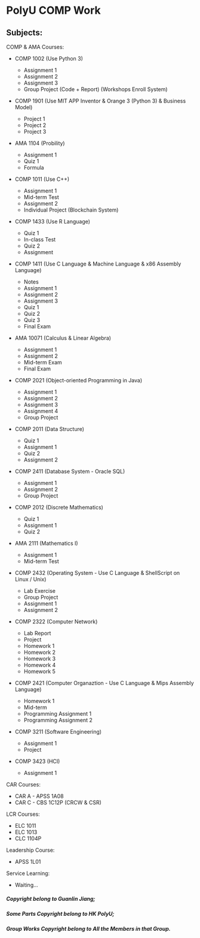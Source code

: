 # **PolyU COMP Work**

## Subjects:

COMP & AMA Courses:
- COMP 1002 (Use Python 3)
  - Assignment 1
  - Assignment 2
  - Assignment 3
  - Group Project (Code + Report) (Workshops Enroll System)
- COMP 1901 (Use MIT APP Inventor & Orange 3 (Python 3) & Business Model)
  - Project 1
  - Project 2
  - Project 3
- AMA 1104 (Probility)
  - Assignment 1
  - Quiz 1
  - Formula
- COMP 1011 (Use C++)
  - Assignment 1
  - Mid-term Test
  - Assignment 2
  - Individual Project (Blockchain System)
- COMP 1433 (Use R Language)
  - Quiz 1
  - In-class Test
  - Quiz 2
  - Assignment
- COMP 1411 (Use C Language & Machine Language & x86 Assembly Language)
  - Notes
  - Assignment 1
  - Assignment 2
  - Assignment 3
  - Quiz 1
  - Quiz 2
  - Quiz 3
  - Final Exam
- AMA 10071 (Calculus & Linear Algebra)
  - Assignment 1
  - Assignment 2
  - Mid-term Exam
  - Final Exam
- COMP 2021 (Object-oriented Programming in Java)
  - Assignment 1
  - Assignment 2
  - Assignment 3
  - Assignment 4
  - Group Project
- COMP 2011 (Data Structure)
  - Quiz 1
  - Assignment 1
  - Quiz 2
  - Assignment 2
- COMP 2411 (Database System - Oracle SQL)
  - Assignment 1
  - Assignment 2
  - Group Project
- COMP 2012 (Discrete Mathematics)
  - Quiz 1
  - Assignment 1
  - Quiz 2
- AMA 2111 (Mathematics I)
  - Assignment 1
  - Mid-term Test
- COMP 2432 (Operating System - Use C Language & ShellScript on Linux / Unix)
  - Lab Exercise
  - Group Project
  - Assignment 1
  - Assignment 2
- COMP 2322 (Computer Network)
  - Lab Report
  - Project
  - Homework 1
  - Homework 2
  - Homework 3
  - Homework 4
  - Homework 5
- COMP 2421 (Computer Organaztion - Use C Language & Mips Assembly Language)
  - Homework 1
  - Mid-term
  - Programming Assignment 1
  - Programming Assignment 2
- COMP 3211 (Software Engineering)
  - Assignment 1
  - Project
  
- COMP 3423 (HCI)
  - Assignment 1




CAR Courses:
- CAR A - APSS 1A08
- CAR C - CBS 1C12P (CRCW & CSR)

LCR Courses:

- ELC 1011
- ELC 1013
- CLC 1104P

Leadership Course:
- APSS 1L01

Service Learning:
- Waiting...






##### Copyright belong to Guanlin Jiang;

##### Some Parts Copyright belong to HK PolyU;

##### Group Works Copyright belong to All the Members in that Group.
